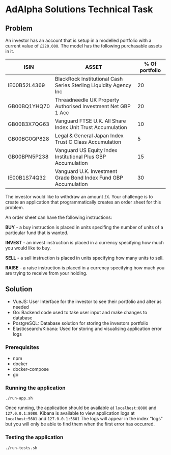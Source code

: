 # AdAlpha Solutions Technical Task
## Problem
An investor has an account that is setup in a modelled portfolio with a current
value of `£220,000`. The model has the following purchasable assets in it.

|ISIN   | ASSET  | % Of portfolio  |
|---|---|---|
| IE00B52L4369  | BlackRock Institutional Cash Series Sterling Liquidity Agency Inc  | 20  |
| GB00BQ1YHQ70  | Threadneedle UK Property Authorised Investment Net GBP 1 Acc  | 20  | 
| GB00B3X7QG63  | Vanguard FTSE U.K. All Share Index Unit Trust Accumulation  | 10  |
| GB00BG0QP828  | Legal & General Japan Index Trust C Class Accumulation  | 5  |
| GB00BPN5P238  | Vanguard US Equity Index Institutional Plus GBP Accumulation  | 15  |
| IE00B1S74Q32  | Vanguard U.K. Investment Grade Bond Index Fund GBP Accumulation  | 30  |

The investor would like to withdraw an amount `£X`. Your challenge is to create
an application that programmatically creates an order sheet for this problem.

An order sheet can have the following instructions:

**BUY** - a buy instruction is placed in units specifing the number of units of
a particular fund that is wanted.

**INVEST** - an invest instruction is placed in a currency specifying how much
you would like to buy.

**SELL** - a sell instruction is placed in units specifying how many units to
sell.

**RAISE** - a raise instruction is placed in a currency specifying how much you
are trying to receive from your holding.

## Solution
- VueJS: User Interface for the investor to see their portfolio and alter as needed
- Go: Backend code used to take user input and make changes to database
- PostgreSQL: Database solution for storing the investors portfolio
- Elasticsearch/Kibana: Used for storing and visualising application error logs

### Prerequisites
- npm
- docker
- docker-compose
- go

### Running the application
`./run-app.sh`

Once running, the application should be available at `localhost:8080` and `127.0.0.1:8080`.
Kibana is available to view application logs at `localhost:5601` and `127.0.0.1:5601`
    The logs will appear in the index "logs" but you will only be able to find them when the first error has occurred.

### Testing the application
`./run-tests.sh` 
